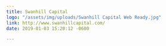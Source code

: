 ```yaml
---
title: Swanhill Capital
logo: "/assets/img/uploads/Swanhill Capital Web Ready.jpg"
link: http://www.swanhillcapital.com/
date: 2019-01-03 15:20:12 -0600

---
```

